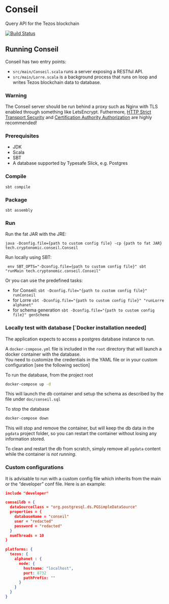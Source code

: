# Conseil
Query API for the Tezos blockchain

[![Build Status](https://travis-ci.org/Cryptonomic/Conseil.svg?branch=master)](https://travis-ci.org/Cryptonomic/Conseil)

## Running Conseil

Conseil has two entry points:
- `src/main/Conseil.scala` runs a server exposing a RESTful API.
- `src/main/Lorre.scala` is a background process that runs on loop and writes Tezos blockchain data to database.

### Warning 

The Conseil server should be run behind a proxy such as Nginx with TLS enabled through something like LetsEncrypt. Futhermore, [HTTP Strict Transport Security](https://en.wikipedia.org/wiki/HTTP_Strict_Transport_Security) and [Certification Authority Authorization](https://en.wikipedia.org/wiki/DNS_Certification_Authority_Authorization) are highly recommended!

### Prerequisites
- JDK
- Scala
- SBT
- A database supported by Typesafe Slick, e.g. Postgres

### Compile

`sbt compile`
  
### Package
 
`sbt assembly`
  
### Run

Run the fat JAR with the JRE:

`java -Dconfig.file={path to custom config file} -cp {path to fat JAR} tech.cryptonomic.conseil.Conseil`

Run locally using SBT:

` env SBT_OPTS="-Dconfig.file={path to custom config file}" sbt "runMain tech.cryptonomic.conseil.Conseil"`

Or you can use the predefined tasks:
- for Conseil:
`sbt -Dconfig.file="{path to custom config file}" runConseil`
- for Lorre 
`sbt -Dconfig.file="{path to custom config file}" "runLorre alphanet"`
- for schema generation
`sbt -Dconfig.file="{path to custom config file}" genSchema`


### Locally test with database [`Docker installation needed]
The application expects to access a postgres database instance to run.

A `docker-compose.yml` file is included in the `root` directory that will launch a docker container with the database.  
You need to customize the credentials in the YAML file or in your custom configuration [see the following section]

To run the database, from the project root
```bash
docker-compose up -d
```
This will launch the db container and setup the schema as described by the file under `doc/conseil.sql`

To stop the database
```bash
docker-compose down
```
This will stop and remove the container, but will keep the db data in the `pgdata` project folder, 
so you can restart the container without losing any information stored.

To clean and restart the db from scratch, simply remove all `pgdata` content while the container is _not running_.

### Custom configurations

It is advisable to run with a custom config file which inherits from the main or the “developer” conf file. Here is an example:

```json
include "developer"

conseildb = {
  dataSourceClass = "org.postgresql.ds.PGSimpleDataSource"
  properties = {
    databaseName = "conseil"
    user = "redacted"
    password = "redacted"
  }
  numThreads = 10
}

platforms: {
  tezos: {
    alphanet : {
      node: {
        hostname: "localhost",
        port: 8732
        pathPrefix: ""
      }
    }
  }
}
```
